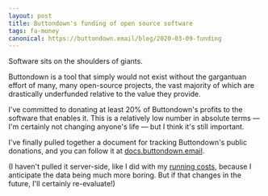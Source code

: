 ```yaml
---
layout: post
title: Buttondown's funding of open source software
tags: fa-money
canonical: https://buttondown.email/blog/2020-03-09-funding
---
```


Software sits on the shoulders of giants.

Buttondown is a tool that simply would not exist without the gargantuan effort of many, many open-source projects, the vast majority of which are drastically underfunded relative to the value they provide.

I've committed to donating at least 20% of Buttondown's profits to the software that enables it. This is a relatively low number in absolute terms — I'm certainly not changing anyone's life — but I think it's still important.

I've finally pulled together a document for tracking Buttondown's public donations, and you can follow it at [docs.buttondown.email](https://docs.buttondown.email).

(I haven't pulled it server-side, like I did with my [running costs](https://docs.buttondown.email), because I anticipate the data being much more boring. But if that changes in the future, I'll certainly re-evaluate!)
